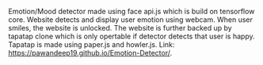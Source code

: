 Emotion/Mood detector made using face api.js which is build on tensorflow core.
Website detects and display user emotion using webcam. When user smiles, the website is unlocked.
The website is further backed up by tapatap clone which is only opertable if detector detects that user is happy.
Tapatap is made using paper.js and howler.js.
Link: https://pawandeep19.github.io/Emotion-Detector/.
